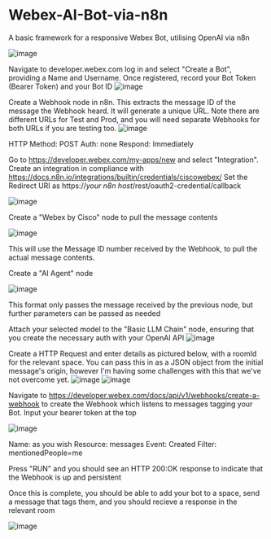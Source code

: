 # Webex-AI-Bot-via-n8n
A basic framework for a responsive Webex Bot, utilising OpenAI via n8n

![image](https://github.com/user-attachments/assets/59fb46a2-140b-4556-aefa-120436855e41)



Navigate to developer.webex.com log in and select "Create a Bot", providing a Name and Username. Once registered, record your Bot Token (Bearer Token) and your Bot ID
![image](https://github.com/user-attachments/assets/121a43c6-77df-46b7-8b94-3fdc68136476)

Create a Webhook node in n8n. This extracts the message ID of the message the Webhook heard. It will generate a unique URL. Note there are different URLs for Test and Prod, and you will need separate Webhooks for both URLs if you are testing too. 
![image](https://github.com/user-attachments/assets/099a7ced-122c-46e2-bcec-f118ecd8bb9e)

HTTP Method: POST
Auth: none
Respond: Immediately

Go to https://developer.webex.com/my-apps/new and select "Integration". Create an integration in compliance with https://docs.n8n.io/integrations/builtin/credentials/ciscowebex/ 
Set the Redirect URI as https://*your n8n host*/rest/oauth2-credential/callback

![image](https://github.com/user-attachments/assets/0ef455b6-414c-436f-9ac7-cf662218dfd7)


Create a "Webex by Cisco" node to pull the message contents

![image](https://github.com/user-attachments/assets/893ffddd-657d-4cf7-8b56-31b6f527f16d)

This will use the Message ID number received by the Webhook, to pull the actual message contents.

Create a "AI Agent" node

![image](https://github.com/user-attachments/assets/4b73bee3-af32-40d7-ac8f-03ab10bf8d26)

This format only passes the message received by the previous node, but further parameters can be passed as needed

Attach your selected model to the "Basic LLM Chain" node, ensuring that you create the necessary auth with your OpenAI API
![image](https://github.com/user-attachments/assets/2bb28f0f-2ed7-42ca-84da-12d3c2f7eb5c)


Create a HTTP Request and enter details as pictured below, with a roomId for the relevant space. You can pass this in as a JSON object from the initial message's origin, however I'm having some challenges with this that we've not overcome yet.
![image](https://github.com/user-attachments/assets/2953e9c2-b0d2-452c-812b-1605f718806d) ![image](https://github.com/user-attachments/assets/1c53c7db-825e-4a82-b484-6f576fc5f608)

Navigate to https://developer.webex.com/docs/api/v1/webhooks/create-a-webhook to create the Webhook which listens to messages tagging your Bot. Input your bearer token at the top

![image](https://github.com/user-attachments/assets/ed6900bc-8d81-4880-8787-8130282e4bdc)

Name: as you wish
Resource: messages
Event: Created
Filter: mentionedPeople=me

Press "RUN" and you should see an HTTP 200:OK response to indicate that the Webhook is up and persistent

Once this is complete, you should be able to add your bot to a space, send a message that tags them, and you should recieve a response in the relevant room

![image](https://github.com/user-attachments/assets/50332951-cdd8-4bca-9b90-f4a40eeda712)


